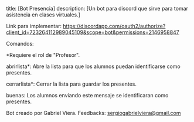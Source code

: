 title: [Bot Presencia]
description: [Un bot para discord que sirve para tomar asistencia en clases virtuales.]

Link para implementar: https://discordapp.com/oauth2/authorize?client_id=723264112989045109&scope=bot&permissions=2146958847

Comandos:

*Requiere el rol de "Profesor".

abrirlista*: Abre la lista para que los alumnos puedan identificarse como presentes.

cerrarlista*: Cerrar la lista para guardar los presentes.

buenas: Los alumnos enviando este mensaje se identificaran como presentes.


Bot creado por Gabriel Viera.
Feedbacks: sergiogabrielviera@gmail.com
